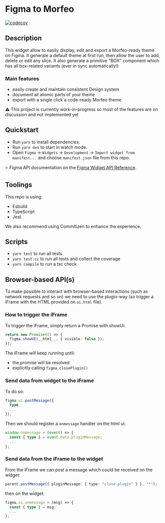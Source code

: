 # Figma to Morfeo

[![codecov](https://codecov.io/gh/VLK-STUDIO/figma-to-morfeo/branch/main/graph/badge.svg?token=11WG4YLVDD)](https://codecov.io/gh/VLK-STUDIO/figma-to-morfeo)

## Description

This widget allow to easily display, edit and export a Morfeo-ready theme on Figma. It generate a default theme at first run, then allow the user to add, delete or edit any slice.
It also generate a primitive "BOX" component which has all box-related variants (ever in sync automatically!)

### Main features

- easily create and maintain consistent Design system
- document all atomic parts of your theme
- export with a single click a code-ready Morfeo theme

:warning: This project is currently work-in-progress so most of the features are on discussion and not implemented yet

## Quickstart

- Run `yarn` to install dependencies.
- Run `yarn dev` to start in watch mode.
- Open `Figma` -> `Widgets` -> `Development` -> `Import widget from manifest...` and choose `manifest.json` file from this repo.

⭐ Figma API documentation on the [Figma Widget API Reference](https://www.figma.com/widget-docs/api/api-reference/).

## Toolings

This repo is using:

- Esbuild
- TypeScript
- Jest

We also recommend using Commitizen to enhance the experience.

## Scripts

- `yarn test` to run all tests
- `yarn test:ci` to run all tests and collect the coverage
- `yarn compile` to run a tsc check

## Browser-based API(s)

To make possible to interact with browser-based interactions (such as network requests and so on) we need to use the plugin-way (so trigger a iFrame with the HTML provided on `ui.html` file).

### How to trigger the iFrame

To trigger the iFrame, simply return a Promise with showUi:

```typescript
return new Promise(() => {
  figma.showUI(__html__, { visible: false });
});
```

The iFrame will keep running until:

- the promise will be resolved
- explicitly calling `figma.closePlugin()`

### Send data from widget to the iFrame

To do so:

```typescript
figma.ui.postMessage({
  type,
  ...
});
```

Then we should register a `onmessage` handler on the html ui:

```typescript
window.onmessage = (event) => {
  const { type } = event.data.pluginMessage;
  ...
};
```

### Send data from the iFrame to the widget

From the iFrame we can post a message which could be received on the widget:

```typescript
parent.postMessage({ pluginMessage: { type: "close-plugin" } }, "*");
```

then on the widget:

```typescript
figma.ui.onmessage = (msg) => {
  const { type } = msg;
  ...
};
```
